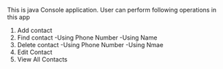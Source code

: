 This is java Console application.
User can perform following operations in this app
1. Add contact 
2. Find contact
  -Using Phone Number
  -Using Name
3. Delete contact
  -Using Phone Number
  -Using Nmae
4. Edit Contact
5. View All Contacts

